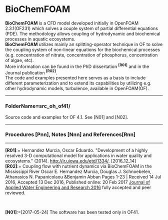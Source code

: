 BioChemFOAM
===================

<b>BioChemFOAM</b> is a CFD model developed initially in OpenFOAM 2.3.1(OF231) which solves a couple system of partial differential equations (PDE). The methodology allows coupling of hydrodynamic and biochemical processes in aquatic ecosystems. 
<br>
<b>BioChemFOAM</b> utilizes mainly an splitting-operator technique in OF to solve the coupling system of non-linear equations for the biochemical processes (e.g. concentration of nitrate, concentration of phosphorus, concentration of algae, etc). 
<br>
More information can be found in the PhD dissertation <b><sup>[R01]</sup></b> and in the Journal publication <b><sup>[R02]</sup></b>. 
<br>
The code and examples presented here serves as a basis to include different parameterization and to extend its capabilities by utilizing e.g. other hydrodynamic models, turbulence, available in OpenFOAM(OF).<br>


---

### FolderName=src_oh_of41/
Source code and examples for OF 4.1. See [N01] and [N02].

---

### Procedures [Pnn], Notes [Nnn] and References[Rnn]
---
<b>[R01]</b>:= Hernandez Murcia, Oscar Eduardo. "Development of a highly resolved 3-D computational model for applications in water quality and ecosystems." (2014). http://ir.uiowa.edu/etd/1334/. [2016_12_14]<br>
<b>[R02]</b>:= Coupling flow with nutrient dynamics via BioChemFOAM in the Mississippi River
Oscar E. Hernandez Murcia, Douglas J. Schnoebelen, Athanasios N. Papanicolaou &Benjamin Abban
Pages 1-23 | Received 14 Jul 2016, Accepted 13 Dec 2016, Published online: 20 Feb 2017
[Journal of Applied Water Engineering and Research 2016](www.tandfonline.com/doi/full/10.1080/23249676.2017.1287020)  fully accepted and peer reviewed.<br>

<br>

<b>[N01]</b>:=[2017-05-24] The software has been tested only in OF41.<br>


